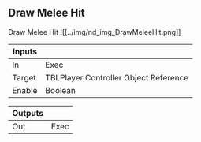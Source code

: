 ## Draw Melee Hit
Draw Melee Hit
![[../img/nd_img_DrawMeleeHit.png]]

|Inputs||
|--|--|
| In | Exec |
| Target | TBLPlayer Controller Object Reference |
| Enable | Boolean |

|Outputs||
|--|--|
| Out | Exec |
